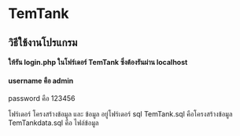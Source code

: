 # TemTank
## วิธีใช้งานโปรแกรม 
#### ให้รัน login.php ในโฟร์เดอร์ TemTank ซึ่งต้องรันผ่าน localhost
#### username คือ admin
password คือ 123456

โฟร์เดอร์ โครงสร้างข้อมูล  และ ข้อมูล อยู่โฟร์เดอร์ sql TemTank.sql คือโครงสร้างข้อมูล TemTankdata.sql คือ ไฟล์ข้อมูล

